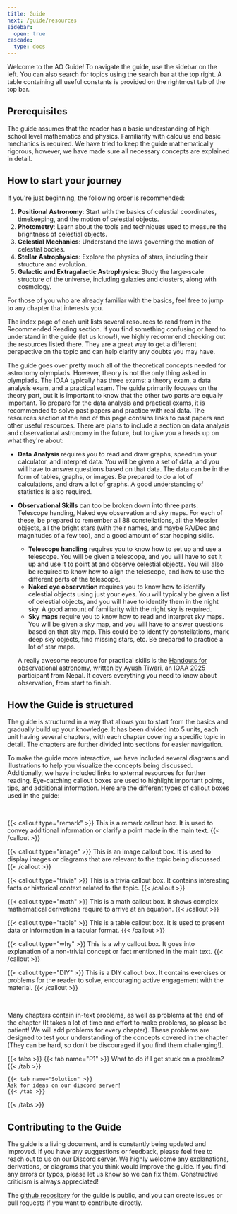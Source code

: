 ```yaml
---
title: Guide
next: /guide/resources
sidebar:
  open: true
cascade:
  type: docs
---
```


Welcome to the AO Guide! To navigate the guide, use the sidebar on the left. You can also search for topics using the search bar at the top right. A table containing all useful constants is provided on the rightmost tab of the top bar.

## Prerequisites

The guide assumes that the reader has a basic understanding of high school level mathematics and physics. Familiarity with calculus and basic mechanics is required. We have tried to keep the guide mathematically rigorous, however, we have made sure all necessary concepts are explained in detail.

## How to start your journey

If you're just beginning, the following order is recommended:

1. **Positional Astronomy**: Start with the basics of celestial coordinates, timekeeping, and the motion of celestial objects.
2. **Photometry**: Learn about the tools and techniques used to measure the brightness of celestial objects.
3. **Celestial Mechanics**: Understand the laws governing the motion of celestial bodies.
4. **Stellar Astrophysics**: Explore the physics of stars, including their structure and evolution.
5. **Galactic and Extragalactic Astrophysics**: Study the large-scale structure of the universe, including galaxies and clusters, along with cosmology.

For those of you who are already familiar with the basics, feel free to jump to any chapter that interests you.

The index page of each unit lists several resources to read from in the Recommended Reading section. If you find something confusing or hard to understand in the guide (let us know!), we highly recommend checking out the resources listed there. They are a great way to get a different perspective on the topic and can help clarify any doubts you may have.

The guide goes over pretty much all of the theoretical concepts needed for astronomy olympiads. However, theory is not the only thing asked in olympiads. The IOAA typically has three exams: a theory exam, a data analysis exam, and a practical exam. The guide primarily focuses on the theory part, but it is important to know that the other two parts are equally important. To prepare for the data analysis and practical exams, it is recommended to solve past papers and practice with real data. The resources section at the end of this page contains links to past papers and other useful resources. There are plans to include a section on data analysis and observational astronomy in the future, but to give you a heads up on what they're about:

- **Data Analysis** requires you to read and draw graphs, speedrun your calculator, and interpret data. You will be given a set of data, and you will have to answer questions based on that data. The data can be in the form of tables, graphs, or images. Be prepared to do a lot of calculations, and draw a lot of graphs. A good understanding of statistics is also required.
- **Observational Skills** can too be broken down into three parts: Telescope handing, Naked eye observation and sky maps. For each of these, be prepared to remember all 88 constellations, all the Messier objects, all the bright stars (with their names, and maybe RA/Dec and magnitudes of a few too), and a good amount of star hopping skills.

  - **Telescope handling** requires you to know how to set up and use a telescope. You will be given a telescope, and you will have to set it up and use it to point at and observe celestial objects. You will also be required to know how to align the telescope, and how to use the different parts of the telescope.
  - **Naked eye observation** requires you to know how to identify celestial objects using just your eyes. You will typically be given a list of celestial objects, and you will have to identify them in the night sky. A good amount of familiarity with the night sky is required.
  - **Sky maps** require you to know how to read and interpret sky maps. You will be given a sky map, and you will have to answer questions based on that sky map. This could be to identify constellations, mark deep sky objects, find missing stars, etc. Be prepared to practice a lot of star maps.

  A really awesome resource for practical skills is the [Handouts for observational astronomy](
  https://drive.google.com/file/d/1GDPwgeQk6_nbJR7JFHPchNQPbi-NUwAh/view?usp=sharing), written by Ayush Tiwari, an IOAA 2025 participant from Nepal. It covers everything you need to know about observation, from start to finish.

## How the Guide is structured

The guide is structured in a way that allows you to start from the basics and gradually build up your knowledge. It has been divided into 5 units, each unit having several chapters, with each chapter covering a specific topic in detail. The chapters are further divided into sections for easier navigation.

To make the guide more interactive, we have included several diagrams and illustrations to help you visualize the concepts being discussed. Additionally, we have included links to external resources for further reading. Eye-catching callout boxes are used to highlight important points, tips, and additional information. Here are the different types of callout boxes used in the guide:

<br/>

{{< callout type="remark" >}}
This is a remark callout box. It is used to convey additional information or clarify a point made in the main text.
{{< /callout >}}

{{< callout type="image" >}}
This is an image callout box. It is used to display images or diagrams that are relevant to the topic being discussed.
{{< /callout >}}

{{< callout type="trivia" >}}
This is a trivia callout box. It contains interesting facts or historical context related to the topic.
{{< /callout >}}

{{< callout type="math" >}}
This is a math callout box. It shows complex mathematical derivations require to arrive at an equation.
{{< /callout >}}

{{< callout type="table" >}}
This is a table callout box. It is used to present data or information in a tabular format.
{{< /callout >}}

{{< callout type="why" >}}
This is a why callout box. It goes into explanation of a non-trivial concept or fact mentioned in the main text.
{{< /callout >}}

{{< callout type="DIY" >}}
This is a DIY callout box. It contains exercises or problems for the reader to solve, encouraging active engagement with the material.
{{< /callout >}}

<br/>

Many chapters contain in-text problems, as well as problems at the end of the chapter (It takes a lot of time and effort to make problems, so please be patient! We will add problems for every chapter). These problems are designed to test your understanding of the concepts covered in the chapter (They can be hard, so don't be discouraged if you find them challenging!).

{{< tabs >}}
    {{< tab name="P1" >}}
    What to do if I get stuck on a problem?
    {{< /tab >}}

    {{< tab name="Solution" >}}
    Ask for ideas on our discord server!
    {{< /tab >}}
{{< /tabs >}}

## Contributing to the Guide

The guide is a living document, and is constantly being updated and improved. If you have any suggestions or feedback, please feel free to reach out to us on our [Discord server](https://discord.gg/bV8bxvTmzU). We highly welcome any explanations, derivations, or diagrams that you think would improve the guide. If you find any errors or typos, please let us know so we can fix them. Constructive criticism is always appreciated!

The [github repository](https://github.com/bunchofcellulose/aoguide) for the guide is public, and you can create issues or pull requests if you want to contribute directly.
